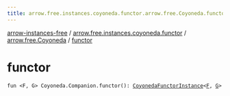 ```yaml
---
title: arrow.free.instances.coyoneda.functor.arrow.free.Coyoneda.functor - arrow-instances-free
---
```


[arrow-instances-free](../../index.html) / [arrow.free.instances.coyoneda.functor](../index.html) / [arrow.free.Coyoneda](index.html) / [functor](./functor.html)

# functor

`fun <F, G> Coyoneda.Companion.functor(): `[`CoyonedaFunctorInstance`](../../arrow.free.instances/-coyoneda-functor-instance/index.html)`<`[`F`](functor.html#F)`, `[`G`](functor.html#G)`>`